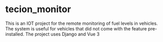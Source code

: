 # tecion_monitor
This is an IOT project for the remote monitoring of fuel levels in vehicles. 
The system is useful for vehicles that did not come with the feature pre-installed.
The project uses Django and Vue 3

